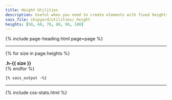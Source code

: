 ```yaml
---
title: Height Utilities
description: Useful when you need to create elements with fixed heights.
sass_file: shipyard/utilities/_height
heights: [50, 60, 70, 80, 90, 100]
---
```


{% include page-heading.html page=page %}

---

{% for size in page.heights %}
  <div class="box h-{{ size }} mb-20">
    <strong class="center text-lighter text-sm">.h-{{ size }}</strong>
  </div>
{% endfor %}

```css
{% sass_output -%}
```

---

{% include css-stats.html %}
